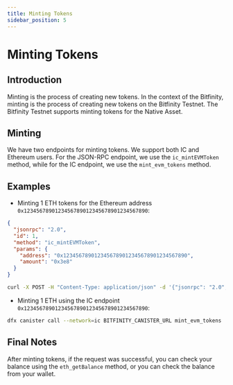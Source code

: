 ```yaml
---
title: Minting Tokens
sidebar_position: 5
---
```


# Minting Tokens

## Introduction

Minting is the process of creating new tokens. In the context of the Bitfinity, minting is the process of creating new tokens on the Bitfinity Testnet. The Bitfinity Testnet supports minting tokens for the Native Asset.

## Minting

We have two endpoints for minting tokens. We support both IC and Ethereum users. For the JSON-RPC endpoint, we use the `ic_mintEVMToken` method, while for the IC endpoint, we use the `mint_evm_tokens` method.

## Examples

- Minting 1 ETH tokens for the Ethereum address `0x1234567890123456789012345678901234567890`:

```json
{
  "jsonrpc": "2.0",
  "id": 1,
  "method": "ic_mintEVMToken",
  "params": {
    "address": "0x1234567890123456789012345678901234567890",
    "amount": "0x3e8"
  }
}
```

```bash
curl -X POST -H "Content-Type: application/json" -d '{"jsonrpc": "2.0", "id": 1, "method": "ic_mintEVMToken", "params": ["0x1234567890123456789012345678901234567890", "0xde0b6b3a7640000"]' http://testnet.bitfinity.network
```

- Minting 1 ETH using the IC endpoint `0x1234567890123456789012345678901234567890`:

```bash
dfx canister call --network=ic BITFINITY_CANISTER_URL mint_evm_tokens '(opt \"0x1234567890123456789012345678901234567890\", 10000000000000000000)'
```

## Final Notes

After minting tokens, if the request was successful, you can check your balance using the `eth_getBalance` method, or you can check the balance from your wallet.
